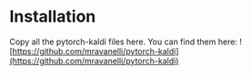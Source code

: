 # Installation

Copy all the pytorch-kaldi files here.
You can find them here:
![https://github.com/mravanelli/pytorch-kaldi](https://github.com/mravanelli/pytorch-kaldi)